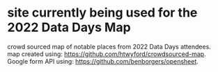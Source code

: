 

# site currently being used for the 2022 Data Days Map

crowd sourced map of notable places from 2022 Data Days attendees.  
map created using: https://github.com/htwyford/crowdsourced-map. 
Google form API using: https://github.com/benborgers/opensheet.
